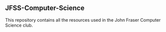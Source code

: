 JFSS-Computer-Science
---
This repository contains all the resources used in the John Fraser Computer Science club. 
